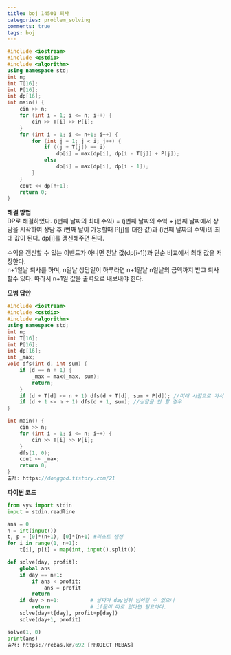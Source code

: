 ```yaml
---
title: boj 14501 퇴사
categories: problem_solving
comments: true
tags: boj
---
```

```c++
#include <iostream>
#include <cstdio>
#include <algorithm>
using namespace std;
int n;
int T[16];
int P[16];
int dp[16];
int main() {
	cin >> n;
	for (int i = 1; i <= n; i++) {
		cin >> T[i] >> P[i];
	}
	for (int i = 1; i <= n+1; i++) {
		for (int j = 1; j < i; j++) {
			if ((j + T[j]) == i)
				dp[i] = max(dp[i], dp[i - T[j]] + P[j]);
			else
				dp[i] = max(dp[i], dp[i - 1]);
		}
	}
	cout << dp[n+1];
	return 0;
}
```
**해결 방법**  
DP로 해결하였다. (i번째 날짜의 최대 수익) = (j번째 날짜의 수익 + j번째 날짜에서 상담을 시작하여 상담 후 i번째 날이 가능할때 P[j]를 더한 값)과 
(i번째 날짜의 수익)의 최대 값이 된다. dp[i]를 갱신해주면 된다.  
  
  
수익을 갱신할 수 있는 이벤트가 아니면 전날 값(dp[i-1])과 단순 비교에서 최대 값을 저장한다.  
n+1일날 퇴사를 하며, n일날 상담일이 하루라면 n+1일날 n일날의 금액까지 받고 퇴사 할수 있다. 따라서 n+1일 값을 출력으로 내보내야 한다.  
  
**모범 답안**  
```c++
#include <iostream>
#include <cstdio>
#include <algorithm>
using namespace std;
int n;
int T[16];
int P[16];
int dp[16];
int _max;
void dfs(int d, int sum) {
	if (d == n + 1) {
		_max = max(_max, sum);
		return;
	}
	if (d + T[d] <= n + 1) dfs(d + T[d], sum + P[d]); //미래 시점으로 가서 갱신
	if (d + 1 <= n + 1) dfs(d + 1, sum); //상담을 안 할 경우
}

int main() {
	cin >> n;
	for (int i = 1; i <= n; i++) {
		cin >> T[i] >> P[i];
	}
	dfs(1, 0);
	cout << _max;
	return 0;
}
출처: https://donggod.tistory.com/21
```

**파이썬 코드**
```python
from sys import stdin
input = stdin.readline

ans = 0
n = int(input())
t, p = [0]*(n+1), [0]*(n+1) #리스트 생성
for i in range(1, n+1):
    t[i], p[i] = map(int, input().split())

def solve(day, profit):
    global ans
    if day == n+1:
        if ans < profit:
            ans = profit
        return
    if day > n+1:          # 날짜가 day범위 넘어갈 수 있으니
        return             # if문이 따로 없다면 필요하다. 
    solve(day+t[day], profit+p[day])
    solve(day+1, profit)

solve(1, 0)
print(ans)
출처: https://rebas.kr/692 [PROJECT REBAS]
```
